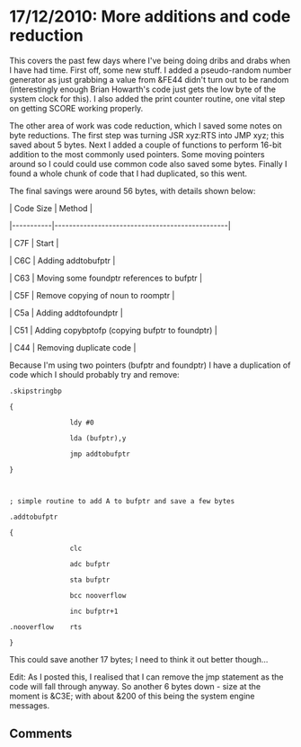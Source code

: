 # 17/12/2010: More additions and code reduction

This covers the past few days where I've being doing dribs and drabs when I have had time. First off, some new stuff. I added a pseudo-random number generator as just grabbing a value from &FE44 didn't turn out to be random (interestingly enough Brian Howarth's code just gets the low byte of the system clock for this). I also added the print counter routine, one vital step on getting SCORE working properly.

The other area of work was code reduction, which I saved some notes on byte reductions. The first step was turning JSR xyz:RTS into JMP xyz; this saved about 5 bytes. Next I added a couple of functions to perform 16-bit addition to the most commonly used pointers. Some moving pointers around so I could could use common code also saved some bytes. Finally I found a whole chunk of code that I had duplicated, so this went.

The final savings were around 56 bytes, with details shown below:

| Code Size | Method                                         |
|-----------|------------------------------------------------|
| C7F       | Start                                          |
| C6C       | Adding addtobufptr                             |
| C63       | Moving some foundptr references to bufptr      |
| C5F       | Remove copying of noun to roomptr              |
| C5a       | Adding addtofoundptr                           |
| C51       | Adding copybptofp (copying bufptr to foundptr) |
| C44       | Removing duplicate code                        |

Because I'm using two pointers (bufptr and foundptr) I have a duplication of code which I should probably try and remove:

    .skipstringbp
    {
                   ldy #0
                   lda (bufptr),y
                   jmp addtobufptr
    }

    ; simple routine to add A to bufptr and save a few bytes
    .addtobufptr
    {
                   clc
                   adc bufptr
                   sta bufptr
                   bcc nooverflow
                   inc bufptr+1
    .nooverflow    rts
    }

This could save another 17 bytes; I need to think it out better though...

Edit: As I posted this, I realised that I can remove the jmp statement as the code will fall through anyway. So another 6 bytes down - size at the moment is &C3E; with about &200 of this being the system engine messages.

## Comments
